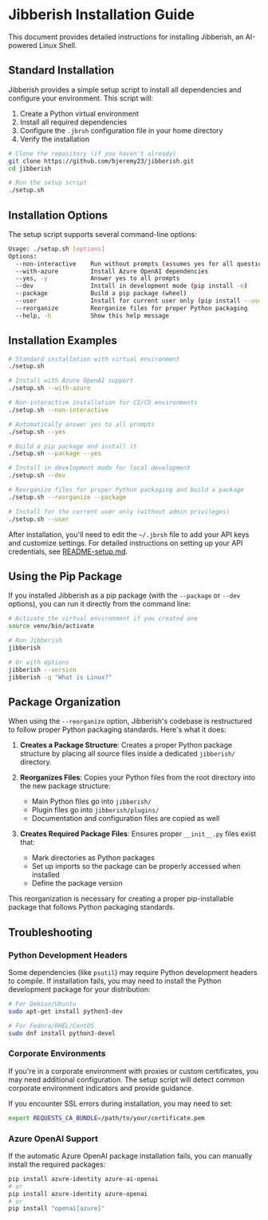# Jibberish Installation Guide

This document provides detailed instructions for installing Jibberish, an AI-powered Linux Shell.

## Standard Installation

Jibberish provides a simple setup script to install all dependencies and configure your environment. This script will:

1. Create a Python virtual environment
2. Install all required dependencies
3. Configure the `.jbrsh` configuration file in your home directory
4. Verify the installation

```bash
# Clone the repository (if you haven't already)
git clone https://github.com/bjeremy23/jibberish.git
cd jibberish

# Run the setup script
./setup.sh
```

## Installation Options

The setup script supports several command-line options:

```bash
Usage: ./setup.sh [options]
Options:
  --non-interactive    Run without prompts (assumes yes for all questions)
  --with-azure         Install Azure OpenAI dependencies
  --yes, -y            Answer yes to all prompts
  --dev                Install in development mode (pip install -e)
  --package            Build a pip package (wheel)
  --user               Install for current user only (pip install --user)
  --reorganize         Reorganize files for proper Python packaging
  --help, -h           Show this help message
```

## Installation Examples

```bash
# Standard installation with virtual environment
./setup.sh

# Install with Azure OpenAI support
./setup.sh --with-azure

# Non-interactive installation for CI/CD environments
./setup.sh --non-interactive

# Automatically answer yes to all prompts
./setup.sh --yes

# Build a pip package and install it
./setup.sh --package --yes

# Install in development mode for local development
./setup.sh --dev

# Reorganize files for proper Python packaging and build a package
./setup.sh --reorganize --package

# Install for the current user only (without admin privileges)
./setup.sh --user
```

After installation, you'll need to edit the `~/.jbrsh` file to add your API keys and customize settings. For detailed instructions on setting up your API credentials, see [README-setup.md](README-setup.md).

## Using the Pip Package

If you installed Jibberish as a pip package (with the `--package` or `--dev` options), you can run it directly from the command line:

```bash
# Activate the virtual environment if you created one
source venv/bin/activate

# Run Jibberish
jibberish

# Or with options
jibberish --version
jibberish -q "What is Linux?"
```

## Package Organization

When using the `--reorganize` option, Jibberish's codebase is restructured to follow proper Python packaging standards. Here's what it does:

1. **Creates a Package Structure**: Creates a proper Python package structure by placing all source files inside a dedicated `jibberish/` directory.

2. **Reorganizes Files**: Copies your Python files from the root directory into the new package structure:
   - Main Python files go into `jibberish/`
   - Plugin files go into `jibberish/plugins/`
   - Documentation and configuration files are copied as well

3. **Creates Required Package Files**: Ensures proper `__init__.py` files exist that:
   - Mark directories as Python packages
   - Set up imports so the package can be properly accessed when installed
   - Define the package version

This reorganization is necessary for creating a proper pip-installable package that follows Python packaging standards.

## Troubleshooting

### Python Development Headers

Some dependencies (like `psutil`) may require Python development headers to compile. If installation fails, you may need to install the Python development package for your distribution:

```bash
# For Debian/Ubuntu
sudo apt-get install python3-dev

# For Fedora/RHEL/CentOS
sudo dnf install python3-devel
```

### Corporate Environments

If you're in a corporate environment with proxies or custom certificates, you may need additional configuration. The setup script will detect common corporate environment indicators and provide guidance.

If you encounter SSL errors during installation, you may need to set:

```bash
export REQUESTS_CA_BUNDLE=/path/to/your/certificate.pem
```

### Azure OpenAI Support

If the automatic Azure OpenAI package installation fails, you can manually install the required packages:

```bash
pip install azure-identity azure-ai-openai
# or
pip install azure-identity azure-openai
# or
pip install "openai[azure]"
```
